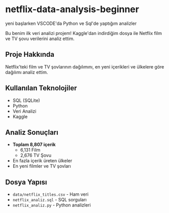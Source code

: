 # netflix-data-analysis-beginner
yeni başlarken VSCODE'da Python ve Sql'de yaptığım analizler

Bu benim ilk veri analizi projem! Kaggle'dan indirdiğim dosya ile Netflix film ve TV şovu verilerini analiz ettim.

##  Proje Hakkında

Netflix'teki film ve TV şovlarının dağılımını, en yeni içerikleri ve ülkelere göre dağılımı analiz ettim.

## Kullanılan Teknolojiler

- SQL (SQLite)
- Python
- Veri Analizi
- Kaggle

## Analiz Sonuçları

- **Toplam 8,807 içerik**
  - 6,131 Film
  - 2,676 TV Şovu
- En fazla içerik üreten ülkeler
- En yeni filmler ve TV şovları

## Dosya Yapısı

- `data/netflix_titles.csv` - Ham veri
- `netflix_analiz.sql` - SQL sorguları
- `netflix_analiz.py` - Python analizleri
